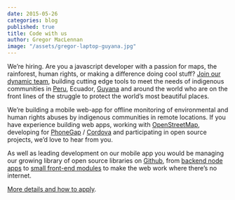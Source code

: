 ```yaml
---
date: 2015-05-26
categories: blog
published: true
title: Code with us
author: Gregor MacLennan
image: "/assets/gregor-laptop-guyana.jpg"
---
```



We’re hiring. Are you a javascript developer with a passion for maps, the rainforest, human rights, or making a difference doing cool stuff? [Join our dynamic team](/jobs/javascript-developer), building cutting edge tools to meet the needs of indigenous communities in [Peru](/blog/update-on-remote-access/), Ecuador, [Guyana](/ourwork/guyana/) and around the world who are on the front lines of the struggle to protect the world’s most beautiful places.

We’re building a mobile web-app for offline monitoring of environmental and human rights abuses by indigenous communities in remote locations. If you have experience building web apps, working with [OpenStreetMap](http://openstreetmap.org/), developing for [PhoneGap](http://phonegap.com/) / [Cordova](http://cordova.apache.org/) and participating in open source projects, we’d love to hear from you.

As well as leading development on our mobile app you would be managing our growing library of open source libraries on [Github](https://github.com/digidem/), from [backend node apps](https://github.com/digidem/simple-odk) to [small front-end modules](https://github.com/digidem/xhr-offline) to make the web work where there’s no internet.

[More details and how to apply](/jobs/javascript-developer).
